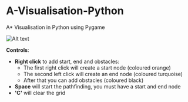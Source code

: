 # A-Visualisation-Python
A* Visualisation in Python using Pygame

![Alt text](A-Visualisation-Python/images/maze.png?raw=true "Title")

**Controls**:
- **Right click** to add start, end and obstacles:
  - The first right click will create a start node (coloured orange)
  - The second left click will create an end node (coloured turquoise)
  - After that you can add obstacles (coloured black)
- **Space** will start the pathfinding, you must have a start and end node
- **'C'** will clear the grid
